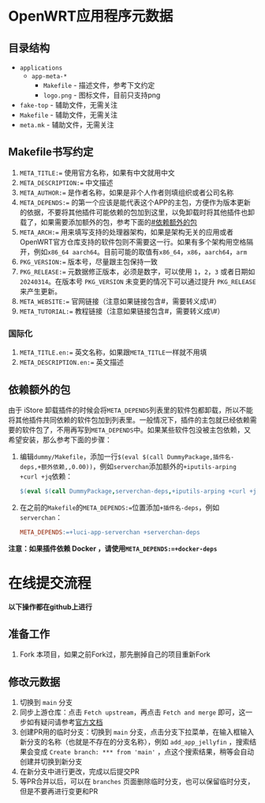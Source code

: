 # OpenWRT应用程序元数据

## 目录结构

* `applications`
    * `app-meta-*`
        * `Makefile` - 描述文件，参考下文约定
        * `logo.png` - 图标文件，目前只支持png
* `fake-top` - 辅助文件，无需关注
* `Makefile` - 辅助文件，无需关注
* `meta.mk` - 辅助文件，无需关注

## Makefile书写约定

1. `META_TITLE:=` 使用官方名称，如果有中文就用中文
2. `META_DESCRIPTION:=` 中文描述
3. `META_AUTHOR:=` 是作者名称，如果是非个人作者则填组织或者公司名称
4. `META_DEPENDS:=` 的第一个应该是能代表这个APP的主包，方便作为版本更新的依据，不要将其他插件可能依赖的包加到这里，以免卸载时将其他插件也卸载了，如果需要添加额外的包，参考下面的[#依赖额外的包](#依赖额外的包)
5. `META_ARCH:=` 用来填写支持的处理器架构，如果是架构无关的应用或者OpenWRT官方仓库支持的软件包则不需要这一行。如果有多个架构用空格隔开，例如`x86_64 aarch64`。目前可能的取值有`x86_64`，`x86`，`aarch64`，`arm`
6. `PKG_VERSION:=` 版本号，尽量跟主包保持一致
7. `PKG_RELEASE:=` 元数据修正版本，必须是数字，可以使用 `1`，`2`，`3` 或者日期如 `20240314`。在版本号 `PKG_VERSION` 未变更的情况下可以通过提升 `PKG_RELEASE` 来产生更新。
8. `META_WEBSITE:=` 官网链接（注意如果链接包含#，需要转义成\\#）
9. `META_TUTORIAL:=` 教程链接（注意如果链接包含#，需要转义成\\#）

### 国际化
1. `META_TITLE.en:=` 英文名称，如果跟`META_TITLE`一样就不用填
2. `META_DESCRIPTION.en:=` 英文描述

## 依赖额外的包
由于 iStore 卸载插件的时候会将`META_DEPENDS`列表里的软件包都卸载，所以不能将其他插件共同依赖的软件包加到列表里。一般情况下，插件的主包就已经依赖需要的软件包了，不用再写到`META_DEPENDS`中。如果某些软件包没被主包依赖，又希望安装，那么参考下面的步骤：

1. 编辑`dummy/Makefile`，添加一行`$(eval $(call DummyPackage,插件名-deps,+额外依赖,,0.00))`，例如`serverchan`添加额外的`+iputils-arping +curl +jq`依赖：
    ```Makefile
    $(eval $(call DummyPackage,serverchan-deps,+iputils-arping +curl +jq,,0.00))
    ```
2. 在之前的`Makefile`的`META_DEPENDS:=`位置添加`+插件名-deps`，例如`serverchan`：
    ```Makefile
    META_DEPENDS:=+luci-app-serverchan +serverchan-deps
    ```

**注意：如果插件依赖 Docker ，请使用`META_DEPENDS:=+docker-deps`**

# 在线提交流程

**以下操作都在github上进行**

## 准备工作

1. Fork 本项目，如果之前Fork过，那先删掉自己的项目重新Fork

## 修改元数据

1. 切换到 `main` 分支
2. 同步上游仓库：点击 `Fetch upstream`，再点击 `Fetch and merge` 即可，这一步如有疑问请参考[官方文档](https://docs.github.com/en/github/collaborating-with-pull-requests/working-with-forks/syncing-a-fork#syncing-a-fork-from-the-web-ui) 
3. 创建PR用的临时分支：切换到 `main` 分支，点击分支下拉菜单，在输入框输入新分支的名称（也就是不存在的分支名称），例如 `add_app_jellyfin` ，搜索结果会变成 `Create branch: *** from 'main'` ，点这个搜索结果，稍等会自动创建并切换到新分支
4. 在新分支中进行更改，完成以后提交PR
5. 等PR合并以后，可以在 `branches` 页面删除临时分支，也可以保留临时分支，但是不要再进行变更和PR
